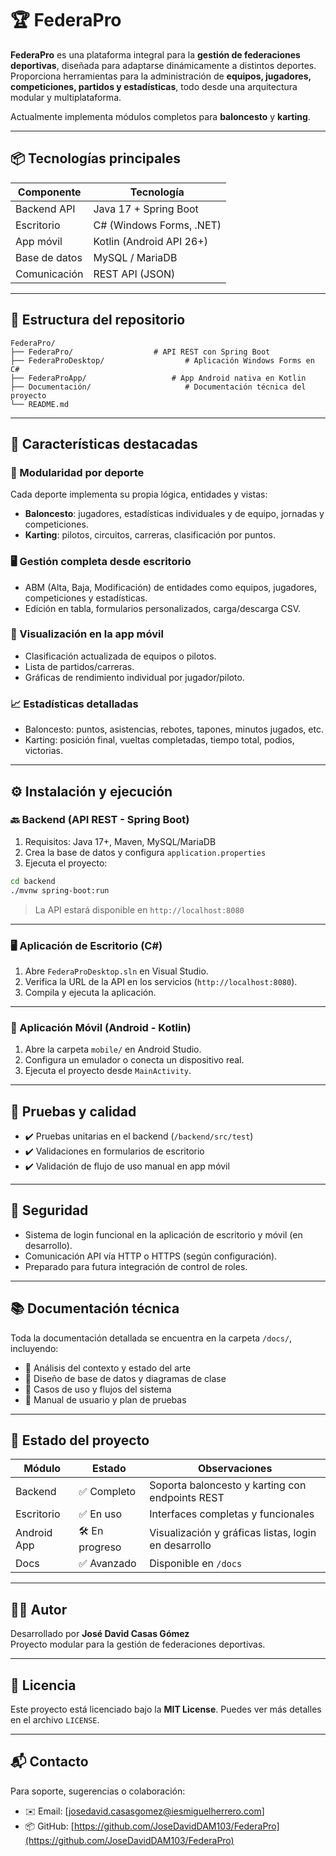 # 🏆 FederaPro

**FederaPro** es una plataforma integral para la **gestión de federaciones deportivas**, diseñada para adaptarse dinámicamente a distintos deportes. Proporciona herramientas para la administración de **equipos, jugadores, competiciones, partidos y estadísticas**, todo desde una arquitectura modular y multiplataforma.

Actualmente implementa módulos completos para **baloncesto** y **karting**.

---

## 📦 Tecnologías principales

| Componente         | Tecnología                    |
|--------------------|-------------------------------|
| Backend API        | Java 17 + Spring Boot         |
| Escritorio         | C# (Windows Forms, .NET)      |
| App móvil          | Kotlin (Android API 26+)      |
| Base de datos      | MySQL / MariaDB               |
| Comunicación       | REST API (JSON)               |

---

## 🧭 Estructura del repositorio

```
FederaPro/
├── FederaPro/                  # API REST con Spring Boot
├── FederaProDesktop/                  # Aplicación Windows Forms en C#
├── FederaProApp/                   # App Android nativa en Kotlin
├── Documentación/                     # Documentación técnica del proyecto
└── README.md                 
```

---

## 🚀 Características destacadas

### 🔄 Modularidad por deporte
Cada deporte implementa su propia lógica, entidades y vistas:
- **Baloncesto**: jugadores, estadísticas individuales y de equipo, jornadas y competiciones.
- **Karting**: pilotos, circuitos, carreras, clasificación por puntos.

### 🖥️ Gestión completa desde escritorio
- ABM (Alta, Baja, Modificación) de entidades como equipos, jugadores, competiciones y estadísticas.
- Edición en tabla, formularios personalizados, carga/descarga CSV.

### 📱 Visualización en la app móvil
- Clasificación actualizada de equipos o pilotos.
- Lista de partidos/carreras.
- Gráficas de rendimiento individual por jugador/piloto.

### 📈 Estadísticas detalladas
- Baloncesto: puntos, asistencias, rebotes, tapones, minutos jugados, etc.
- Karting: posición final, vueltas completadas, tiempo total, podios, victorias.

---

## ⚙️ Instalación y ejecución

### 🔙 Backend (API REST - Spring Boot)

1. Requisitos: Java 17+, Maven, MySQL/MariaDB
2. Crea la base de datos y configura `application.properties`
3. Ejecuta el proyecto:

```bash
cd backend
./mvnw spring-boot:run
```

> La API estará disponible en `http://localhost:8080`

---

### 🖥️ Aplicación de Escritorio (C#)

1. Abre `FederaProDesktop.sln` en Visual Studio.
2. Verifica la URL de la API en los servicios (`http://localhost:8080`).
3. Compila y ejecuta la aplicación.

---

### 📱 Aplicación Móvil (Android - Kotlin)

1. Abre la carpeta `mobile/` en Android Studio.
2. Configura un emulador o conecta un dispositivo real.
3. Ejecuta el proyecto desde `MainActivity`.

---

## 🧪 Pruebas y calidad

- ✔️ Pruebas unitarias en el backend (`/backend/src/test`)
- ✔️ Validaciones en formularios de escritorio
- ✔️ Validación de flujo de uso manual en app móvil

---

## 🔐 Seguridad

- Sistema de login funcional en la aplicación de escritorio y móvil (en desarrollo).
- Comunicación API vía HTTP o HTTPS (según configuración).
- Preparado para futura integración de control de roles.

---

## 📚 Documentación técnica

Toda la documentación detallada se encuentra en la carpeta `/docs/`, incluyendo:

- 📄 Análisis del contexto y estado del arte
- 🧩 Diseño de base de datos y diagramas de clase
- 📜 Casos de uso y flujos del sistema
- 📘 Manual de usuario y plan de pruebas

---

## 📌 Estado del proyecto

| Módulo       | Estado         | Observaciones                                      |
|--------------|----------------|----------------------------------------------------|
| Backend      | ✅ Completo     | Soporta baloncesto y karting con endpoints REST    |
| Escritorio   | ✅ En uso       | Interfaces completas y funcionales                |
| Android App  | 🛠️ En progreso | Visualización y gráficas listas, login en desarrollo |
| Docs         | ✅ Avanzado     | Disponible en `/docs`                             |

---

## 🙋‍♂️ Autor

Desarrollado por **José David Casas Gómez**  
Proyecto modular para la gestión de federaciones deportivas.

---

## 📄 Licencia

Este proyecto está licenciado bajo la **MIT License**. Puedes ver más detalles en el archivo `LICENSE`.

---

## 📬 Contacto

Para soporte, sugerencias o colaboración:

- ✉️ Email: [josedavid.casasgomez@iesmiguelherrero.com]
- 📦 GitHub: [https://github.com/JoseDavidDAM103/FederaPro](https://github.com/JoseDavidDAM103/FederaPro)
